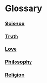 # Glossary

### [Science](/Glossary/Science.md)

### [Truth](/Glossary/Truth.md)

### [Love](/Glossary/Love.md)

### [Philosophy](/Glossary/Philosophy.md)

### [Religion](/Glossary/Religion.md)
